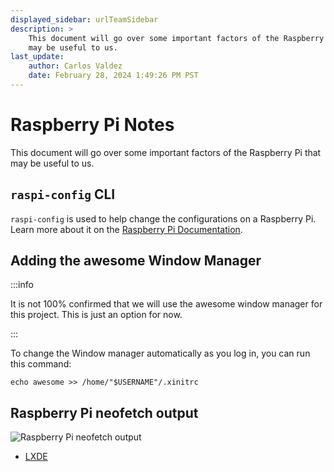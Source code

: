 ```yaml
---
displayed_sidebar: urlTeamSidebar
description: >
    This document will go over some important factors of the Raspberry Pi that
    may be useful to us.
last_update:
    author: Carlos Valdez
    date: February 28, 2024 1:49:26 PM PST
---
```

# Raspberry Pi Notes

This document will go over some important factors of the Raspberry Pi that may
be useful to us.

## `raspi-config` CLI

`raspi-config` is used to help change the configurations on a Raspberry Pi.
Learn more about it on the
[Raspberry Pi Documentation](https://www.raspberrypi.com/documentation/computers/configuration.html#raspi-config-cli).

## Adding the awesome Window Manager

:::info

It is not 100% confirmed that we will use the awesome window manager for this
project. This is just an option for now.

:::

To change the Window manager automatically as you log in, you can run this
command:

```shell
echo awesome >> /home/"$USERNAME"/.xinitrc
```

## Raspberry Pi neofetch output

![Raspberry Pi neofetch output](@site/static/img/raspberry-neofetch.png)

- [LXDE](https://www.lxde.org/)
